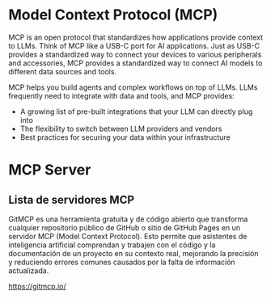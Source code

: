 # Model Context Protocol (MCP)

MCP is an open protocol that standardizes how applications provide context to LLMs. Think of MCP like a USB-C port for AI applications. Just as USB-C provides a standardized way to connect your devices to various peripherals and accessories, MCP provides a standardized way to connect AI models to different data sources and tools.


MCP helps you build agents and complex workflows on top of LLMs. LLMs frequently need to integrate with data and tools, and MCP provides:

- A growing list of pre-built integrations that your LLM can directly plug into
- The flexibility to switch between LLM providers and vendors
- Best practices for securing your data within your infrastructure


# MCP Server


## Lista de servidores MCP

GitMCP es una herramienta gratuita y de código abierto que transforma cualquier repositorio público de GitHub o sitio de GitHub Pages en un servidor MCP (Model Context Protocol). Esto permite que asistentes de inteligencia artificial comprendan y trabajen con el código y la documentación de un proyecto en su contexto real, mejorando la precisión y reduciendo errores comunes causados por la falta de información actualizada.

https://gitmcp.io/